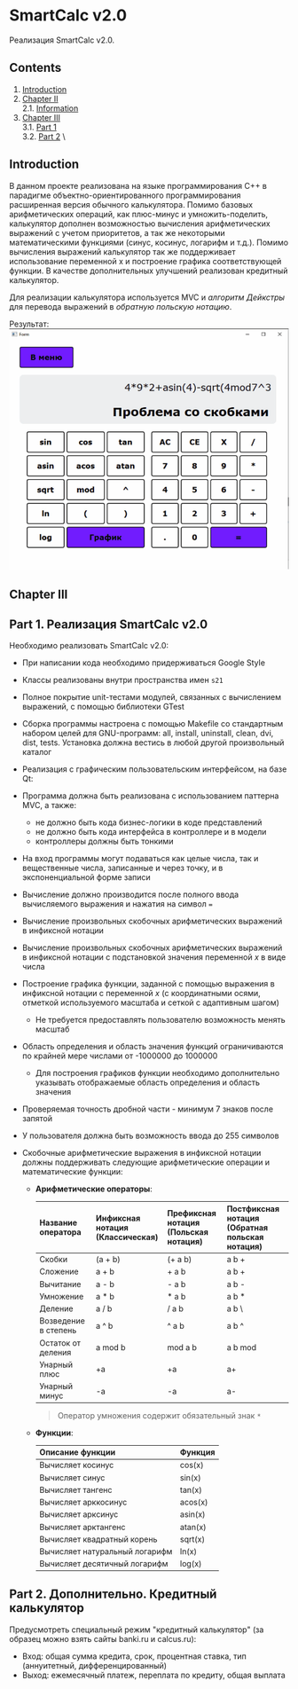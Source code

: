 # SmartCalc v2.0

Реализация SmartCalc v2.0.

## Contents

1. [Introduction](#introduction)
2. [Chapter II](#chapter-ii) \
   2.1. [Information](#information)
3. [Chapter III](#chapter-iii) \
   3.1. [Part 1](#part-1-реализация-smartcalc-v20) \
   3.2. [Part 2](#part-2-дополнительно-кредитный-калькулятор) \

## Introduction

В данном проекте реализована на языке программирования С++ в парадигме объектно-ориентированного программирования расширенная версия обычного калькулятора. Помимо базовых арифметических операций, как плюс-минус и умножить-поделить, калькулятор дополнен возможностью вычисления арифметических выражений с учетом приоритетов, а так же некоторыми математическими функциями (синус, косинус, логарифм и т.д.). Помимо вычисления выражений калькулятор так же поддерживает использование переменной x и построение графика соответствующей функции. В качестве дополнительных улучшений реализован кредитный калькулятор.

Для реализации калькулятора используется MVC и _алгоритм Дейкстры_ для перевода выражений в _обратную польскую нотацию_.

Результат:
![Result](misc/images/result.gif)

## Chapter III

## Part 1. Реализация SmartCalc v2.0

Необходимо реализовать SmartCalc v2.0:

-   При написании кода необходимо придерживаться Google Style
-   Классы реализованы внутри пространства имен `s21`
-   Полное покрытие unit-тестами модулей, связанных с вычислением выражений, c помощью библиотеки GTest
-   Сборка программы настроена с помощью Makefile со стандартным набором целей для GNU-программ: all, install, uninstall, clean, dvi, dist, tests. Установка должна вестись в любой другой произвольный каталог
-   Реализация с графическим пользовательским интерфейсом, на базе Qt:
-   Программа должна быть реализована с использованием паттерна MVC, а также:
    -   не должно быть кода бизнес-логики в коде представлений
    -   не должно быть кода интерфейса в контроллере и в модели
    -   контроллеры должны быть тонкими
-   На вход программы могут подаваться как целые числа, так и вещественные числа, записанные и через точку, и в экспоненциальной форме записи
-   Вычисление должно производится после полного ввода вычисляемого выражения и нажатия на символ `=`
-   Вычисление произвольных скобочных арифметических выражений в инфиксной нотации
-   Вычисление произвольных скобочных арифметических выражений в инфиксной нотации с подстановкой значения переменной _x_ в виде числа
-   Построение графика функции, заданной с помощью выражения в инфиксной нотации с переменной _x_ (с координатными осями, отметкой используемого масштаба и сеткой с адаптивным шагом)
    -   Не требуется предоставлять пользователю возможность менять масштаб
-   Область определения и область значения функций ограничиваются по крайней мере числами от -1000000 до 1000000
    -   Для построения графиков функции необходимо дополнительно указывать отображаемые область определения и область значения
-   Проверяемая точность дробной части - минимум 7 знаков после запятой
-   У пользователя должна быть возможность ввода до 255 символов
-   Скобочные арифметические выражения в инфиксной нотации должны поддерживать следующие арифметические операции и математические функции:

    -   **Арифметические операторы**:

        | Название оператора   | Инфиксная нотация <br /> (Классическая) | Префиксная нотация <br /> (Польская нотация) | Постфиксная нотация <br /> (Обратная польская нотация) |
        | -------------------- | --------------------------------------- | -------------------------------------------- | ------------------------------------------------------ |
        | Скобки               | (a + b)                                 | (+ a b)                                      | a b +                                                  |
        | Сложение             | a + b                                   | + a b                                        | a b +                                                  |
        | Вычитание            | a - b                                   | - a b                                        | a b -                                                  |
        | Умножение            | a \* b                                  | \* a b                                       | a b \*                                                 |
        | Деление              | a / b                                   | / a b                                        | a b \                                                  |
        | Возведение в степень | a ^ b                                   | ^ a b                                        | a b ^                                                  |
        | Остаток от деления   | a mod b                                 | mod a b                                      | a b mod                                                |
        | Унарный плюс         | +a                                      | +a                                           | a+                                                     |
        | Унарный минус        | -a                                      | -a                                           | a-                                                     |

        > Оператор умножения содержит обязательный знак `*`

    -   **Функции**:

        | Описание функции               | Функция |
        | ------------------------------ | ------- |
        | Вычисляет косинус              | cos(x)  |
        | Вычисляет синус                | sin(x)  |
        | Вычисляет тангенс              | tan(x)  |
        | Вычисляет арккосинус           | acos(x) |
        | Вычисляет арксинус             | asin(x) |
        | Вычисляет арктангенс           | atan(x) |
        | Вычисляет квадратный корень    | sqrt(x) |
        | Вычисляет натуральный логарифм | ln(x)   |
        | Вычисляет десятичный логарифм  | log(x)  |

## Part 2. Дополнительно. Кредитный калькулятор

Предусмотреть специальный режим "кредитный калькулятор" (за образец можно взять сайты banki.ru и calcus.ru):

-   Вход: общая сумма кредита, срок, процентная ставка, тип (аннуитетный, дифференцированный)
-   Выход: ежемесячный платеж, переплата по кредиту, общая выплата
